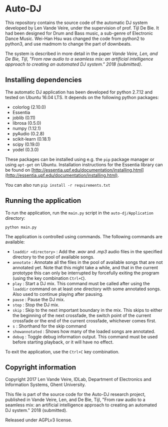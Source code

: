# Auto-DJ
This repository contains the source code of the automatic DJ system developed by Len Vande Veire, under the supervision of prof. Tijl De Bie. It had been designed for Drum and Bass music, a sub-genre of Electronic Dance Music. Wei-Han Hsu was changed the code from python2 to python3, and use madmom to change the part of downbeats.

The system is described in more detail in the paper _Vande Veire, Len, and De Bie, Tijl, "From raw audio to a seamless mix: an artificial intelligence approach to creating an automated DJ system." 2018 (submitted)_.

## Installing dependencies

The automatic DJ application has been developed for python 2.7.12 and tested on Ubuntu 16.04 LTS. It depends on the following python packages:

* colorlog (2.10.0)
* Essentia
* joblib (0.11)
* librosa (0.5.0)
* numpy (1.12.1)
* pyAudio (0.2.8)
* scikit-learn (0.18.1)
* scipy (0.19.0)
* yodel (0.3.0)

These packages can be installed using e.g. the `pip` package manager or using `apt-get` on Ubuntu. Installation instructions for the Essentia library can be found on [http://essentia.upf.edu/documentation/installing.html](http://essentia.upf.edu/documentation/installing.html).

You can also run
`pip install -r requirements.txt`

## Running the application

To run the application, run the `main.py` script in the `auto-dj/Application` directory:

`python main.py`

The application is controlled using commands. The following commands are available:

* `loaddir <directory>` : Add the _.wav_ and _.mp3_ audio files in the specified directory to the pool of available songs.
* `annotate` : Annotate all the files in the pool of available songs that are not annotated yet. Note that this might take a while, and that in the current prototype this can only be interrupted by forcefully exiting the program (using the key combination `Ctrl+C`).
* `play` : Start a DJ mix. This command must be called after using the `loaddir` command on at least one directory with some annotated songs. Also used to continue playing after pausing.
* `pause` : Pause the DJ mix.
* `stop` : Stop the DJ mix.
* `skip` : Skip to the next important boundary in the mix. This skips to either the beginning of the next crossfade, the switch point of the current crossfade or the end of the current crossfade, whichever comes first.
* `s` : Shorthand for the skip command
* `showannotated` : Shows how many of the loaded songs are annotated.
* `debug` : Toggle debug information output. This command must be used before starting playback, or it will have no effect.

To exit the application, use the `Ctrl+C` key combination.

## Copyright information
Copyright 2017 Len Vande Veire, IDLab, Department of Electronics and Information Systems, Ghent University.

This file is part of the source code for the Auto-DJ research project, published in Vande Veire, Len, and De Bie, Tijl, "From raw audio to a seamless mix: an artificial intelligence approach to creating an automated DJ system." 2018 (submitted).

Released under AGPLv3 license.
